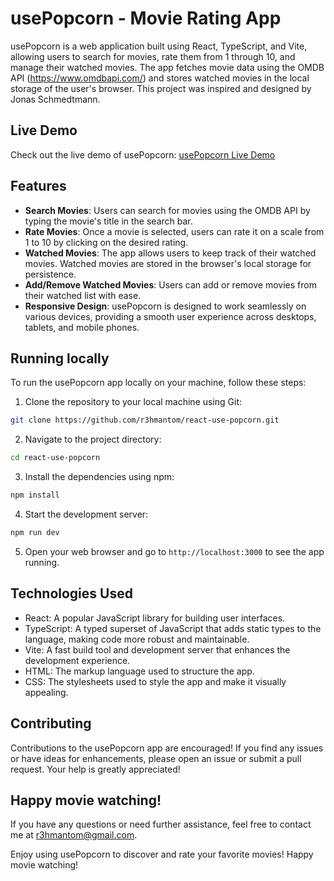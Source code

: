 # usePopcorn - Movie Rating App

usePopcorn is a web application built using React, TypeScript, and Vite, allowing users to search for movies, rate them from 1 through 10, and manage their watched movies. The app fetches movie data using the OMDB API (https://www.omdbapi.com/) and stores watched movies in the local storage of the user's browser. This project was inspired and designed by Jonas Schmedtmann.

## Live Demo

Check out the live demo of usePopcorn: [usePopcorn Live Demo](https://r3-react-use-popcorn.netlify.app/)

## Features

- **Search Movies**: Users can search for movies using the OMDB API by typing the movie's title in the search bar.
- **Rate Movies**: Once a movie is selected, users can rate it on a scale from 1 to 10 by clicking on the desired rating.
- **Watched Movies**: The app allows users to keep track of their watched movies. Watched movies are stored in the browser's local storage for persistence.
- **Add/Remove Watched Movies**: Users can add or remove movies from their watched list with ease.
- **Responsive Design**: usePopcorn is designed to work seamlessly on various devices, providing a smooth user experience across desktops, tablets, and mobile phones.

## Running locally

To run the usePopcorn app locally on your machine, follow these steps:

1. Clone the repository to your local machine using Git:

```bash
git clone https://github.com/r3hmantom/react-use-popcorn.git
```

2. Navigate to the project directory:

```bash
cd react-use-popcorn
```

3. Install the dependencies using npm:

```bash
npm install
```

4. Start the development server:

```bash
npm run dev
```

5. Open your web browser and go to `http://localhost:3000` to see the app running.

## Technologies Used

- React: A popular JavaScript library for building user interfaces.
- TypeScript: A typed superset of JavaScript that adds static types to the language, making code more robust and maintainable.
- Vite: A fast build tool and development server that enhances the development experience.
- HTML: The markup language used to structure the app.
- CSS: The stylesheets used to style the app and make it visually appealing.

## Contributing

Contributions to the usePopcorn app are encouraged! If you find any issues or have ideas for enhancements, please open an issue or submit a pull request. Your help is greatly appreciated!

## Happy movie watching!

If you have any questions or need further assistance, feel free to contact me at r3hmantom@gmail.com.

Enjoy using usePopcorn to discover and rate your favorite movies! Happy movie watching!